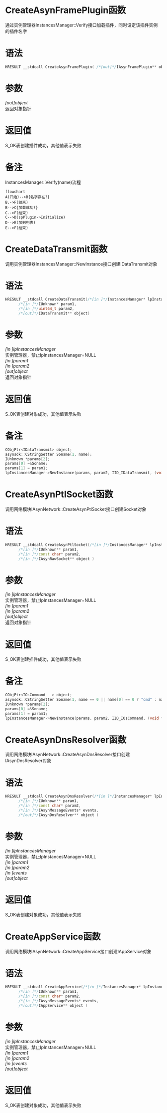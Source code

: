 # CreateAsynFramePlugin函数  

通过实例管理器InstancesManager::Verify接口加载插件，同时设定该插件实例的插件名字  

# 语法  
```c++  
HRESULT __stdcall CreateAsynFramePlugin( /*[out]*/IAsynFramePlugin** object )  
```  

# 参数  
*[out]object*  
返回对象指针

# 返回值  
S_OK表创建插件成功，其他值表示失败  

# 备注
InstancesManager::Verify(name)流程  
```mermaid
flowchart
A(开始)-->B{名字存在?}
B.->F(结束)
B-->C{加载成功?}
C.->F(结束)
C-->D(spPlugin->Initialize)
D-->E(加到列表)
E-->F(结束)
```

# CreateDataTransmit函数  
  调用实例管理器InstancesManager::NewInstance接口创建IDataTransmit对象  

# 语法  
```c++  
HRESULT __stdcall CreateDataTransmit(/*[in ]*/InstancesManager* lpInstancesManager,  
      /*[in ]*/IUnknown* param1,  
      /*[in ]*/uint64_t param2,  
      /*[out]*/IDataTransmit** object)  
```  

# 参数  
*[in ]lpInstancesManager*  
实例管理器，禁止lpInstancesManager=NULL  
*[in ]param1*  
*[in ]param2*  
*[out]object*  
返回对象指针

# 返回值  
S_OK表创建对象成功，其他值表示失败  

# 备注  
```c++
CObjPtr<IDataTransmit> object;
asynsdk::CStringSetter Soname(1, name);
IUnknown *params[2];
params[0] =&Soname;
params[1] = param1;
lpInstancesManager->NewInstance(params, param2, IID_IDataTransmit, (void **)&object.p);
```
# CreateAsynPtlSocket函数  
调用网络模块IAsynNetwork::CreateAsynPtlSocket接口创建Socket对象  

# 语法  
```c++  
HRESULT __stdcall CreateAsynPtlSocket(/*[in ]*/InstancesManager* lpInstancesManager,  
      /*[in ]*/IUnknown** param1,  
      /*[in ]*/const char* param2,  
      /*[in ]*/IAsynRawSocket** object )  
```  
# 参数  
*[in ]lpInstancesManager*  
实例管理器，禁止lpInstancesManager=NULL  
*[in ]param1*  
*[in ]param2*  
*[out]object*  
返回对象指针

# 返回值  
S_OK表创建插件成功，其他值表示失败  

# 备注  
```c++  
CObjPtr<IOsCommand   > object;
asynsdk::CStringSetter Soname(1, name == 0 || name[0] == 0 ? "cmd" : name);
IUnknown *params[2];
params[0] =&Soname;
params[1] = param1;
lpInstancesManager->NewInstance(params, param2, IID_IOsCommand, (void **)&object.p);
```

# CreateAsynDnsResolver函数  
调用网络模块IAsynNetwork::CreateAsynDnsResolver接口创建IAsynDnsResolver对象  

# 语法  
```c++  
HRESULT __stdcall CreateAsynDnsResolver(/*[in ]*/InstancesManager* lpInstancesManager,  
      /*[in ]*/IUnknown** param1,  
      /*[in ]*/const char* param2,  
      /*[in ]*/IAsynMessageEvents* events,  
      /*[out]*/IAsynDnsResolver** object )  
```  
# 参数  
*[in ]lpInstancesManager*  
实例管理器，禁止lpInstancesManager=NULL  
*[in ]param1*  
*[in ]param2*  
*[in ]events*  
*[out]object*  

# 返回值  
S_OK表创建对象成功，其他值表示失败  

# CreateAppService函数  
调用网络模块IAsynNetwork::CreateAppService接口创建IAppService对象  

# 语法  
```c++  
HRESULT __stdcall CreateAppService(/*[in ]*/InstancesManager* lpInstancesManager,  
      /*[in ]*/IUnknown** param1,  
      /*[in ]*/const char* param2,  
      /*[in ]*/IAsynMessageEvents* events,  
      /*[out]*/IAppService** object )  
```  
# 参数  
*[in ]lpInstancesManager*  
实例管理器，禁止lpInstancesManager=NULL  
*[in ]param1*  
*[in ]param2*  
*[in ]events*  
*[out]object* 

# 返回值  
S_OK表创建对象成功，其他值表示失败  